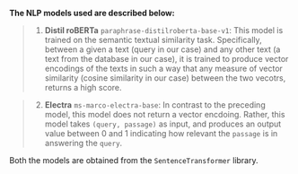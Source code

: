 **The NLP models used are described below:**

> 1. **Distil roBERTa** `paraphrase-distilroberta-base-v1`: This model is trained on the semantic textual similarity task. Specifically, between a given a text (query in our case) and any other text (a text from the database in our case), it is trained to produce vector encodings of the texts in such a way that any measure of vector similarity (cosine similarity in our case) between the two vecotrs, returns a high score. 

> 2. **Electra** `ms-marco-electra-base`: In contrast to the preceding model, this model does not return a vector encdoing. Rather, this model takes `(query, passage)` as input, and produces an output value between 0 and 1 indicating how relevant the `passage` is in answering the `query`. 

Both the models are obtained from the `SentenceTransformer` library. 

